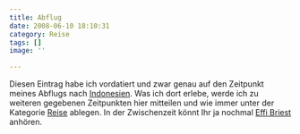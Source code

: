 ```yaml
---
title: Abflug
date: 2008-06-10 18:10:31
category: Reise
tags: []
image: ''

---
```


Diesen Eintrag habe ich vordatiert und zwar genau auf den Zeitpunkt meines Abflugs nach [Indonesien](http://de.wikipedia.org/wiki/Indonesien). Was ich dort erlebe, werde ich zu weiteren gegebenen Zeitpunkten hier mitteilen und wie immer unter der Kategorie [Reise](http://www.misantropolis.de/category/reise/) ablegen. In der Zwischenzeit könnt Ihr ja nochmal [Effi Briest](/musik/effi-briest) anhören.
